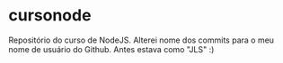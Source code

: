 # cursonode
Repositório do curso de NodeJS.
Alterei nome dos commits para o meu nome de usuário do Github. Antes estava como "JLS" :)
